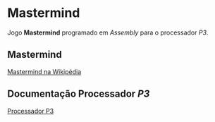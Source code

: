 # Mastermind

Jogo **Mastermind** programado em _Assembly_ para o processador _P3_.

## Mastermind

[Mastermind na Wikipédia](https://en.wikipedia.org/wiki/Mastermind_%28board_game%29)

## Documentação Processador _P3_ 

[Processador P3](http://algos.inesc-id.pt/arq-comp/?Material_Did%C3%A1tico___Processador_P3)
